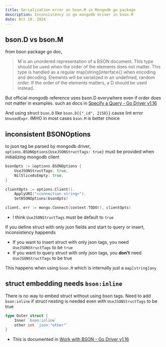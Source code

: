 ```yaml
---
title: Serialization error on bson.M in Mongodb go package
description: Inconsistency in go mongodb driver in bson.M
date: Oct 10, 2024
---
```


## bson.D vs bson.M
from bson package go doc,
> M is an unordered representation of a BSON document. This type should be used when the order of the elements does not matter. This type is handled as a regular map[string]interface{} when encoding and decoding. Elements will be serialized in an undefined, random order. If the order of the elements matters, a D should be used instead.

But official mongodb reference uses bson.D everywhere even if order does not matter in examples.
such as docs in [Specify a Query - Go Driver v1.16](https://www.mongodb.com/docs/drivers/go/current/fundamentals/crud/read-operations/query-document/#std-label-golang-literal-values)

And using struct `bson.D` like `bson.D{{"_id", 2158}}` cause lint error `UnusedExpr`. 
IMHO in most cases `bson.M` is better choice 

## inconsistent BSONOptions
to json tag be parsed by mongodb driver, `options.BSONOptions{UseJSONStructTags: true}` must be provided when initializing mongodb client
```go
bsonOpts := &options.BSONOptions {
    UseJSONStructTags: true,
    NilSliceAsEmpty: true,
}

clientOpts := options.Client().
    ApplyURI("<connection string>").
    SetBSONOptions(bsonOpts)

client, err := mongo.Connect(context.TODO(), clientOpts)
```
- I think `UseJSONStructTags` must be default to `true` 

If you define struct with only json fields and start to query or insert, inconsistency happends
- If you want to insert struct with only json tags, you need `UseJSONStructTags` to be `true`
- If you want to query struct with only json tags, you **don't** need `UseJSONStructTags` to be true

This happens when using `bson.M` which is internally just a `map[string]any`

## struct embedding needs `bson:inline`
There is no way to embed struct without using bson tags. 
Need to add `bson:inline` if struct nesting is needed even with `UseJSONStructTags` to be true

```go
type Outer struct {
	Inner `bson:inline`
	other int `json:"other"`
}
```
- This is documented in [Work with BSON - Go Driver v1.16](https://www.mongodb.com/docs/drivers/go/current/fundamentals/bson/)